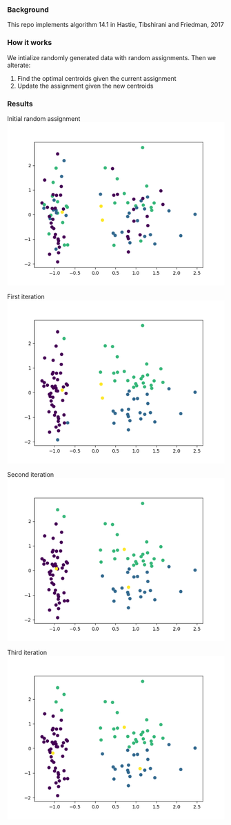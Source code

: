 ### Background
This repo implements algorithm 14.1 in Hastie, Tibshirani and Friedman, 2017

### How it works

We intialize randomly generated data with random assignments. Then we alterate:

1. Find the optimal centroids given the current assignment
2. Update the assignment given the new centroids

### Results

Initial random assignment
![alt text](assets/plot_initial_random_assignment.png)

First iteration
![alt text](assets/plot_iteration_0.png)

Second iteration
![alt text](assets/plot_iteration_1.png)

Third iteration
![alt text](assets/plot_iteration_2.png)